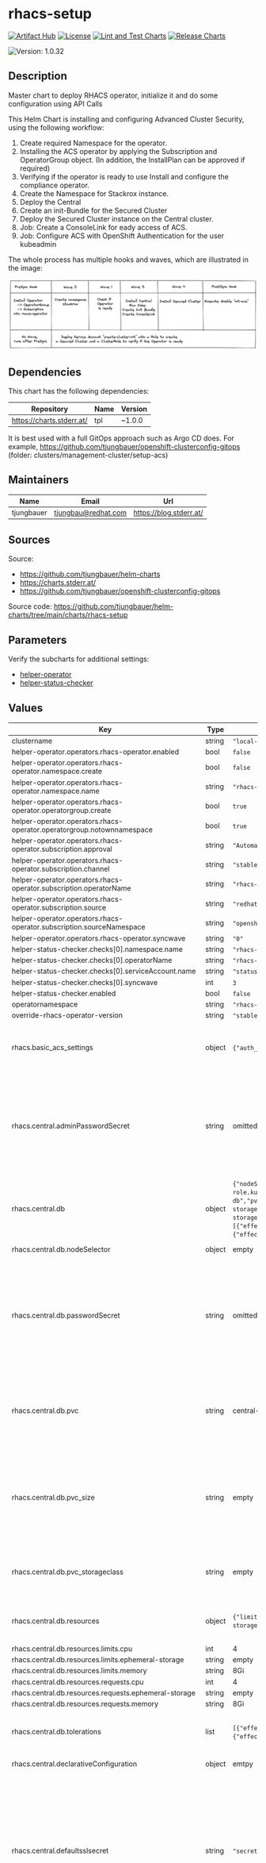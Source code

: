 

# rhacs-setup

  [![Artifact Hub](https://img.shields.io/endpoint?url=https://artifacthub.io/badge/repository/openshift-bootstraps)](https://artifacthub.io/packages/search?repo=openshift-bootstraps)
  [![License](https://img.shields.io/badge/License-Apache_2.0-blue.svg)](https://opensource.org/licenses/Apache-2.0)
  [![Lint and Test Charts](https://github.com/tjungbauer/helm-charts/actions/workflows/lint_and_test_charts.yml/badge.svg)](https://github.com/tjungbauer/helm-charts/actions/workflows/lint_and_test_charts.yml)
  [![Release Charts](https://github.com/tjungbauer/helm-charts/actions/workflows/release.yml/badge.svg)](https://github.com/tjungbauer/helm-charts/actions/workflows/release.yml)

  ![Version: 1.0.32](https://img.shields.io/badge/Version-1.0.32-informational?style=flat-square)

 

  ## Description

  Master chart to deploy RHACS operator, initialize it and do some configuration using API Calls

This Helm Chart is installing and configuring Advanced Cluster Security, using the following workflow:

1. Create required Namespace for the operator.
2. Installing the ACS operator by applying the Subscription and OperatorGroup object. (In addition, the InstallPlan can be approved if required)
3. Verifying if the operator is ready to use Install and configure the compliance operator.
4. Create the Namespace for Stackrox instance.
5. Deploy the Central
6. Create an init-Bundle for the Secured Cluster
7. Deploy the Secured Cluster instance on the Central cluster.
8. Job: Create a ConsoleLink for eady access of ACS.
9. Job: Configure ACS with OpenShift Authentication for the user kubeadmin

The whole process has multiple hooks and waves, which are illustrated in the image:

![GitOps Flow](docs/img/RHACS-Deployment-Waves.png)

## Dependencies

This chart has the following dependencies:

| Repository | Name | Version |
|------------|------|---------|
| https://charts.stderr.at/ | tpl | ~1.0.0 |

It is best used with a full GitOps approach such as Argo CD does. For example, https://github.com/tjungbauer/openshift-clusterconfig-gitops (folder: clusters/management-cluster/setup-acs)

## Maintainers

| Name | Email | Url |
| ---- | ------ | --- |
| tjungbauer | <tjungbau@redhat.com> | <https://blog.stderr.at/> |

## Sources
Source:
* <https://github.com/tjungbauer/helm-charts>
* <https://charts.stderr.at/>
* <https://github.com/tjungbauer/openshift-clusterconfig-gitops>

Source code: https://github.com/tjungbauer/helm-charts/tree/main/charts/rhacs-setup

## Parameters

Verify the subcharts for additional settings:

* [helper-operator](https://github.com/tjungbauer/helm-charts/tree/main/charts/helper-operator)
* [helper-status-checker](https://github.com/tjungbauer/helm-charts/tree/main/charts/helper-operator)

## Values

| Key | Type | Default | Description |
|-----|------|---------|-------------|
| clustername | string | `"local-cluster"` |  |
| helper-operator.operators.rhacs-operator.enabled | bool | `false` |  |
| helper-operator.operators.rhacs-operator.namespace.create | bool | `false` |  |
| helper-operator.operators.rhacs-operator.namespace.name | string | `"rhacs-operator"` |  |
| helper-operator.operators.rhacs-operator.operatorgroup.create | bool | `true` |  |
| helper-operator.operators.rhacs-operator.operatorgroup.notownnamespace | bool | `true` |  |
| helper-operator.operators.rhacs-operator.subscription.approval | string | `"Automatic"` |  |
| helper-operator.operators.rhacs-operator.subscription.channel | string | `"stable"` |  |
| helper-operator.operators.rhacs-operator.subscription.operatorName | string | `"rhacs-operator"` |  |
| helper-operator.operators.rhacs-operator.subscription.source | string | `"redhat-operators"` |  |
| helper-operator.operators.rhacs-operator.subscription.sourceNamespace | string | `"openshift-marketplace"` |  |
| helper-operator.operators.rhacs-operator.syncwave | string | `"0"` |  |
| helper-status-checker.checks[0].namespace.name | string | `"rhacs-operator"` |  |
| helper-status-checker.checks[0].operatorName | string | `"rhacs-operator"` |  |
| helper-status-checker.checks[0].serviceAccount.name | string | `"status-checker-acs"` |  |
| helper-status-checker.checks[0].syncwave | int | `3` |  |
| helper-status-checker.enabled | bool | `false` |  |
| operatornamespace | string | `"rhacs-operator"` |  |
| override-rhacs-operator-version | string | `"stable"` |  |
| rhacs.basic_acs_settings | object | `{"auth_provider":"OpenShift","auth_provider_type":"openshift","min_access_role":"None","syncwave":5}` | Basic settings for ACS authentication This configuration is done by a Job, that will configure the OpenShift oauth for ACS. |
| rhacs.central.adminPasswordSecret | string | omitted | Specify a secret that contains the administrator password in the "password" data item. If omitted, the operator will auto-generate a password and store it in the "password" item in the "central-htpasswd" secret. The Secret must exist. |
| rhacs.central.db | object | `{"nodeSelector":{"key":"node-role.kubernetes.io/infra","value":""},"passwordSecret":"secretname","pvc":"central-db","pvc_size":"100Gi","pvc_storageclass":"storageclass","resources":{"limits":{"cpu":8,"ephemeral-storage":"500Mi","memory":"16Gi"},"requests":{"cpu":4,"ephemeral-storage":"50Mi","memory":"8Gi"}},"tolerations":[{"effect":"NoSchedule","key":"infra","operator":"Equal","value":"reserved"},{"effect":"NoSchedule","key":"infra","operator":"Equal","value":"reserved"}]}` | Settings for Central DB, which is responsible for data persistence. |
| rhacs.central.db.nodeSelector | object | empty | Define nodeSelector for Sensor. |
| rhacs.central.db.passwordSecret | string | omitted | Specify a secret that contains the password in the "password" data item. This can only be used when specifying a connection string manually. When omitted, the operator will auto-generate a DB password and store it in the "password" item in the "central-db-password" secret. |
| rhacs.central.db.pvc | string | central-db | Configures how Central DB should store its persistent data. The name of the PVC to manage persistent data. If no PVC with the given name exists, it will be created. Defaults to "central-db" if not set. |
| rhacs.central.db.pvc_size | string | empty | The size of the persistent volume when created through the claim. If a claim was automatically created, this can be used after the initial deployment to resize (grow) the volume (only supported by some storage class controllers). |
| rhacs.central.db.pvc_storageclass | string | empty | The name of the storage class to use for the PVC. If your cluster is not configured with a default storage class, you must select a value here. |
| rhacs.central.db.resources | object | `{"limits":{"cpu":8,"ephemeral-storage":"500Mi","memory":"16Gi"},"requests":{"cpu":4,"ephemeral-storage":"50Mi","memory":"8Gi"}}` | Set Central DB resources.requests and resources.limits. Per default this block can be omitted. |
| rhacs.central.db.resources.limits.cpu | int | 4 | CPU limits. |
| rhacs.central.db.resources.limits.ephemeral-storage | string | empty | Storage limits |
| rhacs.central.db.resources.limits.memory | string | 8Gi | Memory limits. |
| rhacs.central.db.resources.requests.cpu | int | 4 | CPU requests. |
| rhacs.central.db.resources.requests.ephemeral-storage | string | empty | Storage requests |
| rhacs.central.db.resources.requests.memory | string | 8Gi | Memory requests. |
| rhacs.central.db.tolerations | list | `[{"effect":"NoSchedule","key":"infra","operator":"Equal","value":"reserved"},{"effect":"NoSchedule","key":"infra","operator":"Equal","value":"reserved"}]` | If you want this component to only run on specific nodes, you can configure tolerations of tainted nodes. |
| rhacs.central.declarativeConfiguration | object | emtpy | Define ConfigMaps with DeclerativeConfiguration |
| rhacs.central.defaultsslsecret | string | `"secretname"` | By default, Central will only serve an internal TLS certificate, which means that you will need to handle TLS termination at the ingress or load balancer level. If you want to terminate TLS in Central and serve a custom server certificate, you can specify a secret containing the certificate and private key here.  Define here the name of the secret If you would like to set it. The secret must exist. |
| rhacs.central.egress | object | `{"connectivityPolicy":"Online"}` | Configures whether Red Hat Advanced Cluster Security should run in online or offline (disconnected) mode. In offline mode, automatic updates of vulnerability definitions and kernel modules are disabled. This parameter is MANDATORY default -- Online |
| rhacs.central.enabled | bool | false | Enabled yes or not. Typically, a Central is installed only once (maybe on the management cluster) and will manage different external clusters. |
| rhacs.central.loadBalancer | object | `{"enabled":false,"ip":"127.0.0.1","port":443}` | Expose Central through a load balancer service. |
| rhacs.central.loadBalancer.enabled | bool | false | Enable load balancer services. |
| rhacs.central.loadBalancer.ip | string | `"127.0.0.1"` | IP Address of the loadbalancer services. |
| rhacs.central.loadBalancer.port | int | `443` | Port of the load balancer service |
| rhacs.central.monitoring | string | Disabled | Enables monitoring endpoint for Central to allow other services to collect metrics from the Central. Can be either Enabled of Disabled. |
| rhacs.central.nodePort | object | `{"enabled":false}` | Expose Central through a node port. |
| rhacs.central.nodeSelector | object | empty | Define nodeSelector for Sensor. |
| rhacs.central.pvc | string | stackrox-db | The name of the PVC to manage persistent data. If no PVC with the given name exists, it will be created. Defaults to "stackrox-db" if not set. |
| rhacs.central.pvc_size | string | empty | The size of the persistent volume when created through the claim. If a claim was automatically created, this can be used after the initial deployment to resize (grow) the volume (only supported by some storage class controllers). |
| rhacs.central.pvc_storageclass | string | default storage class will be used | The name of the storage class to use for the PVC. If your cluster is not configured with a default storage class, you must select a value here. |
| rhacs.central.resources | object | `{"limits":{"cpu":4,"ephemeral-storage":"500Mi","memory":"8Gi"},"requests":{"cpu":"500m","ephemeral-storage":"50Mi","memory":"1Gi"}}` | Set resources.requests and resources.limits. Per default this block can be omitted. |
| rhacs.central.resources.limits.cpu | int | 4 | CPU limits. |
| rhacs.central.resources.limits.ephemeral-storage | string | empty | Storage limits |
| rhacs.central.resources.limits.memory | string | 8Gi | Memory limits. |
| rhacs.central.resources.requests.cpu | string | 1500m | CPU requests. |
| rhacs.central.resources.requests.ephemeral-storage | string | empty | Storage requests |
| rhacs.central.resources.requests.memory | string | 4Gi | Memory requests. |
| rhacs.central.route | object | `{"enabled":true}` | Expose Central through an OpenShift route. This is the default setting |
| rhacs.central.syncwave | string | 3 | Syncwave for Argo CD to create the Central |
| rhacs.central.tolerations | list | `[{"effect":"NoSchedule","key":"infra","operator":"Equal","value":"reserved"},{"effect":"NoSchedule","key":"infra","operator":"Equal","value":"reserved"}]` | If you want this component to only run on specific nodes, you can configure tolerations of tainted nodes. |
| rhacs.consolelink | object | `{"enabled":true,"location":"ApplicationMenu","section":"Observability","syncwave":"3","text":"Advanced Cluster Security"}` | Job that creates a console link in OpenShift |
| rhacs.consolelink.enabled | bool | false | Enable this Job |
| rhacs.consolelink.location | string | `"ApplicationMenu"` | Location of the ConsoleLink |
| rhacs.consolelink.section | string | `"Observability"` | Section of the ConsoleLink |
| rhacs.consolelink.syncwave | string | 3 | Syncwave for Argo CD to create this Job. |
| rhacs.consolelink.text | string | `"Advanced Cluster Security"` | Text of the ConsoleLink |
| rhacs.job_init_bundle | object | `{"enabled":true,"syncwave":"3"}` | Run the Job to initialze an ACS secrued cluster and creates a init bundle. |
| rhacs.job_init_bundle.enabled | bool | false | Enable this Job |
| rhacs.job_init_bundle.syncwave | string | 3 | Syncwave for Argo CD to create this Job. |
| rhacs.job_vars | object | `{"max_attempts":20}` | Variables for Jobs |
| rhacs.job_vars.max_attempts | int | 20 | Maximum retries for Jobs that need to check a certain state. |
| rhacs.namespace.descr | string | `"Red Hat Advanced Cluster Security"` | Description of the Namespace. |
| rhacs.namespace.name | string | `"stackrox"` | Namespace where ACS shall be deployed. Typicall, this is stackrox. This is not the Operator itself, that is usually deployed in "rhacs-operator". |
| rhacs.namespace.syncwave | string | 0 | Syncwave to deploy the ACS namespace. |
| rhacs.scanner.analyzer.autoscaling | object | `{"max":3,"min":2,"replicas":3,"status":"Enabled"}` | Automatically scale the Scanner |
| rhacs.scanner.analyzer.autoscaling.max | int | 3 | Max number of Pods |
| rhacs.scanner.analyzer.autoscaling.min | int | 2 | Minimum number of Pods |
| rhacs.scanner.analyzer.autoscaling.replicas | int | 3 | When autoscaling is disabled, the number of replicas will always be configured to match this value. |
| rhacs.scanner.analyzer.autoscaling.status | string | Enabled | Is austoscaling enabled? |
| rhacs.scanner.analyzer.nodeSelector | object | empty | Define nodeSelector for Sensor. |
| rhacs.scanner.analyzer.resources | object | `{"limits":{"cpu":8,"ephemeral-storage":"500Mi","memory":"16Gi"},"requests":{"cpu":4,"ephemeral-storage":"50Mi","memory":"8Gi"}}` | Set Scanner ANALYZER resources.requests and resources.limits. Per default this block can be omitted. |
| rhacs.scanner.analyzer.resources.limits.cpu | int | 8 | CPU limits. |
| rhacs.scanner.analyzer.resources.limits.ephemeral-storage | string | empty | Storage limits |
| rhacs.scanner.analyzer.resources.limits.memory | string | 16Gi | Memory limits. |
| rhacs.scanner.analyzer.resources.requests.cpu | int | 4 | CPU requests. |
| rhacs.scanner.analyzer.resources.requests.ephemeral-storage | string | empty | Storage requests |
| rhacs.scanner.analyzer.resources.requests.memory | string | 8Gi | Memory requests. |
| rhacs.scanner.analyzer.tolerations | list | `[{"effect":"NoSchedule","key":"infra","operator":"Equal","value":"reserved"},{"effect":"NoSchedule","key":"infra","operator":"Equal","value":"reserved"}]` | If you want this component to only run on specific nodes, you can configure tolerations of tainted nodes. |
| rhacs.scanner.db.nodeSelector | object | empty | Define nodeSelector for Sensor. |
| rhacs.scanner.db.resources | object | `{"limits":{"cpu":2,"ephemeral-storage":"500Mi","memory":"4Gi"},"requests":{"cpu":"200m","ephemeral-storage":"50Mi","memory":"200Mi"}}` | Set Scanner ANALYZER resources.requests and resources.limits. Per default this block can be omitted. |
| rhacs.scanner.db.resources.limits.cpu | int | 2 | CPU limits. |
| rhacs.scanner.db.resources.limits.ephemeral-storage | string | empty | Storage limits |
| rhacs.scanner.db.resources.limits.memory | string | 4Gi | Memory limits. |
| rhacs.scanner.db.resources.requests.cpu | string | 200m | CPU requests. |
| rhacs.scanner.db.resources.requests.ephemeral-storage | string | empty | Storage requests |
| rhacs.scanner.db.resources.requests.memory | string | 200Mi | Memory requests. |
| rhacs.scanner.db.tolerations | list | `[{"effect":"NoSchedule","key":"infra","operator":"Equal","value":"reserved"},{"effect":"NoSchedule","key":"infra","operator":"Equal","value":"reserved"}]` | If you want this component to only run on specific nodes, you can configure tolerations of tainted nodes. |
| rhacs.scanner.enabled | bool | false | If you do not want to deploy the Red Hat Advanced Cluster Security Scanner, you can disable it here (not recommended). |
| rhacs.scanner.is_central | bool | false | If the Scanner is running on the Central node, the SecuredCluster will not configure a 2nd Scanner. |
| rhacs.scanner.monitoring | string | Disabled | Expose the monitoring endpoint. A new service, "monitoring", with port 9090, will be created as well as a network policy allowing inbound connections to the port. |
| rhacs.secured_cluster.admissioncontrol | object | `{"listenOn":{"creates":true,"events":true,"updates":true},"nodeSelector":{"key":"node-role.kubernetes.io/infra","value":""},"tolerations":[{"effect":"NoSchedule","key":"infra","operator":"Equal","value":"reserved"},{"effect":"NoSchedule","key":"infra","operator":"Equal","value":"reserved"}]}` | Settings for AdmissionControl |
| rhacs.secured_cluster.admissioncontrol.listenOn.creates | bool | `true` | Set this to true to enable preventive policy enforcement for object creations. |
| rhacs.secured_cluster.admissioncontrol.listenOn.events | bool | `true` | Set this to 'true' to enable monitoring and enforcement for Kubernetes events (port-forward and exec). |
| rhacs.secured_cluster.admissioncontrol.listenOn.updates | bool | `true` | Set this to 'true' to enable preventive policy enforcement for object updates. Note: this will not have any effect unless 'Listen On Creates' is set to 'true' as well. |
| rhacs.secured_cluster.admissioncontrol.nodeSelector | object | empty | Define nodeSelector for AdmissionControl |
| rhacs.secured_cluster.admissioncontrol.tolerations | list | `[{"effect":"NoSchedule","key":"infra","operator":"Equal","value":"reserved"},{"effect":"NoSchedule","key":"infra","operator":"Equal","value":"reserved"}]` | If you want this component to only run on specific nodes, you can configure tolerations of tainted nodes. |
| rhacs.secured_cluster.centralEndpoint | string | empty | URL of the Central (without https://, with port :443) |
| rhacs.secured_cluster.clustername | string | local-cluster" | Name of the cluster |
| rhacs.secured_cluster.enabled | bool | false | Enable SecuredCluster yes or no ... typically yes |
| rhacs.secured_cluster.sensor | object | `{"nodeSelector":{"key":"node-role.kubernetes.io/infra","value":""},"tolerations":[{"effect":"NoSchedule","key":"infra","operator":"Equal","value":"reserved"},{"effect":"NoSchedule","key":"infra","operator":"Equal","value":"reserved"}]}` | Settings for Sensor |
| rhacs.secured_cluster.sensor.nodeSelector | object | empty | Define nodeSelector for Sensor. |
| rhacs.secured_cluster.sensor.tolerations | list | `[{"effect":"NoSchedule","key":"infra","operator":"Equal","value":"reserved"},{"effect":"NoSchedule","key":"infra","operator":"Equal","value":"reserved"}]` | If you want this component to only run on specific nodes, you can configure tolerations of tainted nodes. |
| rhacs.secured_cluster.syncwave | string | 4 | Syncwave for Argo CD to deploy the SecureCluster |
| serviceAccount | object | `{"create":false,"name":"create-cluster-init"}` | Service account name used in Jobs |

## Example

```yaml
---
override-rhacs-operator-version: &rhacsversion stable
operatornamespace: &operatornamespace rhacs-operator
clustername: &clustername local-cluster

rhacs-setup:
  rhacs:

    job_vars:
      max_attempts: 20  # How otften shall the status of the operator be checked (Default 20)

    # Namespace where ACS shall be deployed
    namespace:
      name: stackrox
      syncwave: '0'
      descr: 'Red Hat Advanced Cluster Security'

    ################
    # CENTRAL
    ################
    # Settings for the Central of ACS
    central:

      # Enabled yes or no ... typically yes
      enabled: true
      syncwave: '3'

      # -- Define ConfigMaps with DeclerativeConfiguration
      # @default -- emtpy
      declarativeConfiguration:
        configMaps: []

      # Configures monitoring endpoint for Central.
      # The monitoring endpoint allows other services to collect metrics from
      # Central, provided in Prometheus compatible format.
      # Can bei either:
      #  - Enabled
      #  - Disabled (default)
      # monitoring: Enabled

      # EXPOSURE
      # Here you can configure if you want to expose central through a node port,
      # a load balancer, or an OpenShift route.
      # Per default OpenShift route will be used.
      # Expose Central through a load balancer service.
      # loadBalancer:
      #  enabled: false
      #  port: 443
      #  ip: 127.0.0.1

      # Expose Central through a node port.
      # nodePort:
      #  enabled: false

      # Expose Central through an OpenShift route.
      # This is the default setting
      # route:
      #  enabled: true

      # DEFAULTTLSSECRET
      # By default, Central will only serve an internal TLS certificate,
      # which means that you will need to handle TLS termination at the
      # ingress or load balancer level.
      # If you want to terminate TLS in Central and serve a custom server
      # certificate, you can specify a secret containing the certificate
      # and private key here.
      #
      # Define here the name of the secret If you would like to set it.
      # defaultsslsecret: secretname

      # ADMINISTRATOR PASSWORD
      # Specify a secret that contains the administrator password in the
      # "password" data item. If omitted, the operator will auto-generate a
      # password and store it in the "password" item in the "central-htpasswd" secret.
      # Default: omitted
      # adminPasswordSecret: secretname

      # Configures whether Red Hat Advanced Cluster Security should run in online or
      # offline (disconnected) mode. In offline mode, automatic updates of
      # vulnerability definitions and kernel modules are disabled.
      # Default: Online
      # This parameter is MANDATORY
      egress:
        connectivityPolicy: Online

      # PERSISTENCE
      # The name of the PVC to manage persistent data. If no PVC with the given name
      # exists, it will be created. Defaults to "stackrox-db" if not set.
      # Default: stackrox-db
      # pvc: stackrox-db

      # The size of the persistent volume when created through the claim.
      # If a claim was automatically created, this can be used after the initial
      # deployment to resize (grow) the volume (only supported by some storage class
      # controllers).
      # pvc_size: 100

      # The name of the storage class to use for the PVC. If your cluster is not
      # configured with a default storage class, you must select a value here.
      # Default: default storage class will be used
      # pvc_storageclass: storageclass

      # CENTRAL RESOURCES
      # Allows overriding the default resource settings for the central
      # You can set requests and limits.
      # Parameters (examples):
      #   - requests:
      #        - cpu: 500m
      #        - memory: 50Mi
      #        - ephemeral-storage: 50Mi
      #   - limits:
      #        - cpu: 500m
      #        - memory: 50Mi
      #        - ephemeral-storage: 50Mi

      # ONLY set this if you know what you are doing.
      # per default this block can be omitted.
      # Default values are:
      #   - limits cpu 4, memory 8Gi
      #   - requests: cpu: 1500m, memory 4Gi
      # resources:
      #   requests:
      #     cpu: 500m
      #     memory: 1Gi
      #     ephemeral-storage: 50Mi
      #   limits:
      #     cpu: 500m
      #     memory: 10Gi
      #     ephemeral-storage: 500Mi

      # If you want this component to only run on specific nodes, you can
      # configure tolerations of tainted nodes.
      tolerations:
        - effect: NoSchedule
          key: infra
          operator: Equal
          value: reserved

      ###############
      # CENTRAL DB
      ###############
      # Settings for Central DB, which is responsible for data persistence.
      db:

        # ADMINISTRATOR PASSWORD FOR CENTRAL DATABASE
        # Specify a secret that contains the password in the "password" data item.
        # This can only be used when specifying a connection string manually.
        # When omitted, the operator will auto-generate a DB password and store it
        # in the "password" item in the "central-db-password" secret.
        # Default: omitted
        # passwordSecret: secretname

        # PERSISTENCE
        # Configures how Central DB should store its persistent data.
        # The name of the PVC to manage persistent data.
        # If no PVC with the given name exists, it will be created. Defaults
        # to "central-db" if not set.
        # pvc: central-db

        # The size of the persistent volume when created through the claim.
        # If a claim was automatically created, this can be used after the initial
        # deployment to resize (grow) the volume (only supported by some storage
        # class controllers).
        # pvc_size: 100

        # The name of the storage class to use for the PVC. If your cluster is not
        # configured with a default storage class, you must select a value here.
        # pvc_storageclass: storageclass

        # resources for Central DB ...
        # Default values are:
        #   - limits cpu 8, memory 16Gi
        #   - requests: cpu: 4, memory 8Gi
        # limit it to have more resourcen on demo systems (not suitable for production environments)

        resources:
          requests:
            cpu: '1'
            memory: '1Gi'
      #      ephemeral-storage: 500Mi
      #    limits:
      #      cpu: '1'
      #      memory: '1Gi'
      #      ephemeral-storage: 500Mi

        # If you want this component to only run on specific nodes, you can
        # configure tolerations of tainted nodes.
        tolerations:
          - effect: NoSchedule
            key: infra
            operator: Equal
            value: reserved

    ###############
    # SCANNER
    ###############
    scanner:
      # If you do not want to deploy the Red Hat Advanced Cluster Security Scanner,
      # you can disable it here (not recommended). By default, the scanner is enabled.
      # If you do so, all the settings in this section will have no effect.
      enabled: true

      # -- If the Scanner is running on the Central node, the SecuredCluster will not configure a 2nd Scanner.
      # @default -- false
      is_central: false

      # Expose the monitoring endpoint. A new service, "monitoring", with port 9090,
      # will be created as well as a network policy allowing inbound connections to
      # the port.
      # monitoring: Disabled

      analyzer:
        # Controls the number of analyzer replicas and autoscaling.
        # If nothing is set, the operator will create a default configuration
        # Parameters:
        #   - status: Enabled
        #   - min: 2
        #   - max: 5
        #   - replicas: 3

        # The following settings are not suitable for a production environment
        autoscaling:
          status: "Disabled"
          max: 1
          min: 1
          # When autoscaling is disabled, the number of replicas will always be
          # configured to match this value.
          replicas: 1

        # If you want this component to only run on specific nodes, you can
        # configure tolerations of tainted nodes.
        tolerations:
          - effect: NoSchedule
            key: infra
            operator: Equal
            value: reserved

        # ONLY set this if you know what you are doing.
        # per default this block can be omitted.
        # Default values are:
        #   - limits cpu 2, memory 4Gi
        #   - requests: cpu: 1, memory 1500Mi
        # resources:
        #  requests:
        #    cpu: 500m
        #    memory: 1Gi
        #    ephemeral-storage: 50Mi
        #  limits:
        #    cpu: 500m
        #    memory: 10Gi
        #    ephemeral-storage: 500Mi

      ###############
      # SCANNER DB
      ###############
      db:
        # If you want this component to only run on specific nodes, you can
        # configure tolerations of tainted nodes.
        tolerations:
          - effect: NoSchedule
            key: infra
            operator: Equal
            value: reserved

        # ONLY set this if you know what you are doing.
        # per default this block can be omitted.
        # Default values are:
        #   - limits cpu 2, memory 4Gi
        #   - requests: cpu: 200m, memory 200Mi
        # resources:
        #  requests:
        #    cpu: 1
        #    memory: 1Gi
        #    ephemeral-storage: 50Mi
        #  limits:
        #    cpu: 500m
        #    memory: 10Gi
        #    ephemeral-storage: 500Mi

    # Run the Job to initialze an ACS secrued cluster
    job_init_bundle:
      enabled: true
      syncwave: '3'

    # Create a console link in OpenShift
    consolelink:
      enabled: true
      syncwave: '4'
      location: ApplicationMenu
      text: Advanced Cluster Security
      section: Observability

    #################
    # SECURED CLUSTER
    #################
    secured_cluster:
      # Enabled yes or no ... typically yes
      enabled: true
      syncwave: '4'
      clustername: *clustername

      # in case tolerations are required
      sensor:
        # If you want this component to only run on specific nodes, you can
        # configure tolerations of tainted nodes.
        tolerations:
          - effect: NoSchedule
            key: infra
            operator: Equal
            value: reserved

      admissioncontrol:
        listenOn:
          # Set this to 'true' to enable preventive policy enforcement for object creations.
          creates: true
          # Set this to 'true' to enable monitoring and enforcement for Kubernetes events (port-forward and exec).
          events: true
          # Set this to 'true' to enable preventive policy enforcement for object updates.
          # Note: this will not have any effect unless 'Listen On Creates' is set to 'true' as well.
          updates: true

        # If you want this component to only run on specific nodes, you can
        # configure tolerations of tainted nodes.
        tolerations:
          - effect: NoSchedule
            key: infra
            operator: Equal
            value: reserved

    basic_acs_settings:
      auth_provider: 'OpenShift'
      auth_provider_type: 'openshift'
      min_access_role: 'None'
      syncwave: 5

# Service account name used in Jobs
serviceAccount:
  create: true
  name: "create-cluster-init"

# Subchart helper-operator
# Simply installs the operator
# Install Operator RHACS
# Deploys Operator --> Subscription and Operatorgroup
# Syncwave: 0
helper-operator:
  operators:
    rhacs-operator:
      enabled: true
      syncwave: '0'
      namespace:
        name: *operatornamespace
        create: true
      subscription:
        channel: *rhacsversion
        approval: Automatic
        operatorName: rhacs-operator
        source: redhat-operators
        sourceNamespace: openshift-marketplace
      operatorgroup:
        create: true
        # rhacs does not support to monitor own namespace,
        # therefor the spec in the OperatorGroup must be empty
        notownnamespace: true

# Subchart helper-status-checker
# checks if ACS operator is ready
helper-status-checker:
  enabled: true

  # use the value of the currentCSV (packagemanifest) but WITHOUT the version !!
  operatorName: rhacs-operator

  # where operator is installed
  namespace:
    name: rhacs-operator

  serviceAccount:
    create: true
    name: "status-checker-acs"
```

## Installing the Chart

To install the chart with the release name `my-release`:

```console
helm install my-release tjungbauer/<chart-name>>
```

The command deploys the chart on the Kubernetes cluster in the default configuration.

## Uninstalling the Chart

To uninstall/delete the my-release deployment:

```console
helm delete my-release
```

The command removes all the Kubernetes components associated with the chart and deletes the release.

----------------------------------------------
Autogenerated from chart metadata using [helm-docs v1.12.0](https://github.com/norwoodj/helm-docs/releases/v1.12.0)
